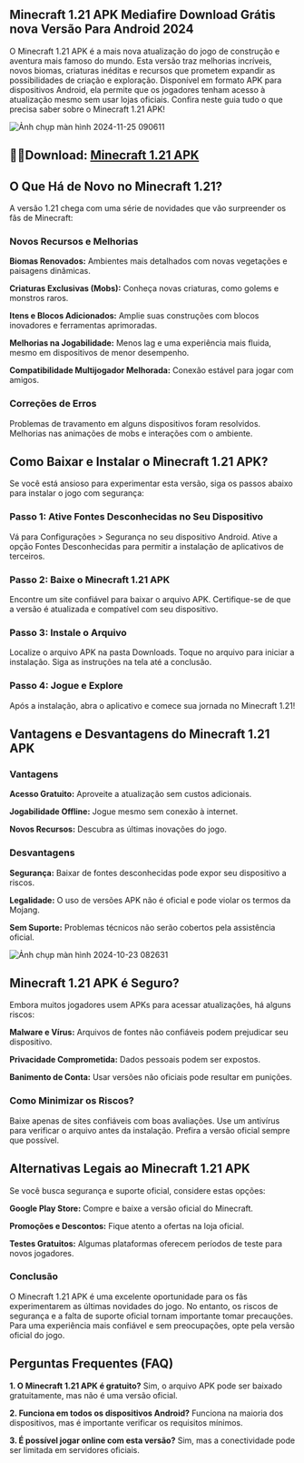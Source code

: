 ## Minecraft 1.21 APK Mediafire Download Grátis nova Versão Para Android 2024
O Minecraft 1.21 APK é a mais nova atualização do jogo de construção e aventura mais famoso do mundo. Esta versão traz melhorias incríveis, novos biomas, criaturas inéditas e recursos que prometem expandir as possibilidades de criação e exploração. Disponível em formato APK para dispositivos Android, ela permite que os jogadores tenham acesso à atualização mesmo sem usar lojas oficiais. Confira neste guia tudo o que precisa saber sobre o Minecraft 1.21 APK!

![Ảnh chụp màn hình 2024-11-25 090611](https://github.com/user-attachments/assets/3bdcb226-5e19-4d59-b8bc-2137b6abc7f9)

## 🙋‍♀️Download: [Minecraft 1.21 APK](https://modilimitado.io/pt/minecraft-apk)

## O Que Há de Novo no Minecraft 1.21?
A versão 1.21 chega com uma série de novidades que vão surpreender os fãs de Minecraft:

### Novos Recursos e Melhorias

**Biomas Renovados:** Ambientes mais detalhados com novas vegetações e paisagens dinâmicas.

**Criaturas Exclusivas (Mobs):** Conheça novas criaturas, como golems e monstros raros.

**Itens e Blocos Adicionados:** Amplie suas construções com blocos inovadores e ferramentas aprimoradas.

**Melhorias na Jogabilidade:** Menos lag e uma experiência mais fluida, mesmo em dispositivos de menor desempenho.

**Compatibilidade Multijogador Melhorada:** Conexão estável para jogar com amigos.

### Correções de Erros
Problemas de travamento em alguns dispositivos foram resolvidos.
Melhorias nas animações de mobs e interações com o ambiente.

## Como Baixar e Instalar o Minecraft 1.21 APK?
Se você está ansioso para experimentar esta versão, siga os passos abaixo para instalar o jogo com segurança:

### Passo 1: Ative Fontes Desconhecidas no Seu Dispositivo
Vá para Configurações > Segurança no seu dispositivo Android.
Ative a opção Fontes Desconhecidas para permitir a instalação de aplicativos de terceiros.

### Passo 2: Baixe o Minecraft 1.21 APK
Encontre um site confiável para baixar o arquivo APK. Certifique-se de que a versão é atualizada e compatível com seu dispositivo.

### Passo 3: Instale o Arquivo
Localize o arquivo APK na pasta Downloads.
Toque no arquivo para iniciar a instalação.
Siga as instruções na tela até a conclusão.

### Passo 4: Jogue e Explore
Após a instalação, abra o aplicativo e comece sua jornada no Minecraft 1.21!

## Vantagens e Desvantagens do Minecraft 1.21 APK

### Vantagens

**Acesso Gratuito:** Aproveite a atualização sem custos adicionais.

**Jogabilidade Offline:** Jogue mesmo sem conexão à internet.

**Novos Recursos:** Descubra as últimas inovações do jogo.

### Desvantagens

**Segurança:** Baixar de fontes desconhecidas pode expor seu dispositivo a riscos.

**Legalidade:** O uso de versões APK não é oficial e pode violar os termos da Mojang.

**Sem Suporte:** Problemas técnicos não serão cobertos pela assistência oficial.

![Ảnh chụp màn hình 2024-10-23 082631](https://github.com/user-attachments/assets/fada7853-c946-487a-9604-aae404bf2238)

## Minecraft 1.21 APK é Seguro?
Embora muitos jogadores usem APKs para acessar atualizações, há alguns riscos:

**Malware e Vírus:** Arquivos de fontes não confiáveis podem prejudicar seu dispositivo.

**Privacidade Comprometida:** Dados pessoais podem ser expostos.

**Banimento de Conta:** Usar versões não oficiais pode resultar em punições.

### Como Minimizar os Riscos?
Baixe apenas de sites confiáveis com boas avaliações.
Use um antivírus para verificar o arquivo antes da instalação.
Prefira a versão oficial sempre que possível.

## Alternativas Legais ao Minecraft 1.21 APK
Se você busca segurança e suporte oficial, considere estas opções:

**Google Play Store:** Compre e baixe a versão oficial do Minecraft.

**Promoções e Descontos:** Fique atento a ofertas na loja oficial.

**Testes Gratuitos:** Algumas plataformas oferecem períodos de teste para novos jogadores.

### Conclusão
O Minecraft 1.21 APK é uma excelente oportunidade para os fãs experimentarem as últimas novidades do jogo. No entanto, os riscos de segurança e a falta de suporte oficial tornam importante tomar precauções. Para uma experiência mais confiável e sem preocupações, opte pela versão oficial do jogo.

## Perguntas Frequentes (FAQ)

**1. O Minecraft 1.21 APK é gratuito?**
Sim, o arquivo APK pode ser baixado gratuitamente, mas não é uma versão oficial.

**2. Funciona em todos os dispositivos Android?**
Funciona na maioria dos dispositivos, mas é importante verificar os requisitos mínimos.

**3. É possível jogar online com esta versão?**
Sim, mas a conectividade pode ser limitada em servidores oficiais.
